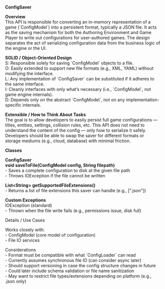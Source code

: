 **ConfigSaver**

**Overview**  
This API is responsible for converting an in-memory representation of a game (\`ConfigModel\`) into a persistent format, typically a JSON file. It acts as the saving mechanism for both the Authoring Environment and Game Player to write out configurations for user-authored games. The design separates the act of serializing configuration data from the business logic of the engine or the UI.

**SOLID / Object-Oriented Design**  
S: Responsible solely for saving \`ConfigModel\` objects to a file.  
O: Easily extended to support new file formats (e.g., XML, YAML) without modifying the interface.  
L: Any implementation of \`ConfigSaver\` can be substituted if it adheres to the same interface.  
I: Cleanly interfaces with only what’s necessary (i.e., \`ConfigModel\`, not game engine internals).  
D: Depends only on the abstract \`ConfigModel\`, not on any implementation-specific internals.

**Extensible / How to Think About Tasks**  
The goal is to allow developers to easily persist full game configurations — titles, entities, settings, collision rules, etc. This API does not need to understand the content of the config — only how to serialize it safely. Developers should be able to swap the saver for different formats or storage mediums (e.g., cloud, database) with minimal friction.

**Classes**

**ConfigSaver**  
**void saveToFile(ConfigModel config, String filepath)**  
  \- Saves a complete configuration to disk at the given file path  
  \- Throws IOException if the file cannot be written

**List\<String\> getSupportedFileExtensions()**  
  \- Returns a list of file extensions this saver can handle (e.g., \[".json"\])

**Custom Exceptions**  
IOException (standard)  
  \- Thrown when the file write fails (e.g., permissions issue, disk full)

Details / Use Cases

Works closely with:  
  \- ConfigModel (core model of configuration)  
  \- File IO services

Considerations  
\- Format must be compatible with what \`ConfigLoader\` can read  
\- Currently assumes synchronous file IO (can consider async later)  
\- Should support versioning in case the config structure changes in future  
\- Could later include schema validation or file name sanitization  
\- May want to restrict file types/extensions depending on platform (e.g., .json only)

